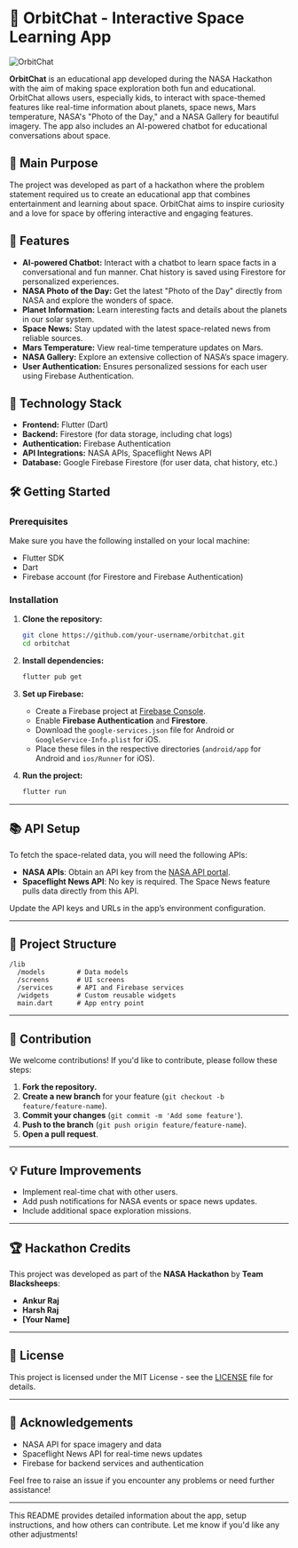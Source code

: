 # 🚀 OrbitChat - Interactive Space Learning App

![OrbitChat](path_to_image_or_logo) 

**OrbitChat** is an educational app developed during the NASA Hackathon with the aim of making space exploration both fun and educational. OrbitChat allows users, especially kids, to interact with space-themed features like real-time information about planets, space news, Mars temperature, NASA's "Photo of the Day," and a NASA Gallery for beautiful imagery. The app also includes an AI-powered chatbot for educational conversations about space.

## 🎯 Main Purpose

The project was developed as part of a hackathon where the problem statement required us to create an educational app that combines entertainment and learning about space. OrbitChat aims to inspire curiosity and a love for space by offering interactive and engaging features.

## 🌟 Features

- **AI-powered Chatbot:** Interact with a chatbot to learn space facts in a conversational and fun manner. Chat history is saved using Firestore for personalized experiences.
- **NASA Photo of the Day:** Get the latest "Photo of the Day" directly from NASA and explore the wonders of space.
- **Planet Information:** Learn interesting facts and details about the planets in our solar system.
- **Space News:** Stay updated with the latest space-related news from reliable sources.
- **Mars Temperature:** View real-time temperature updates on Mars.
- **NASA Gallery:** Explore an extensive collection of NASA’s space imagery.
- **User Authentication:** Ensures personalized sessions for each user using Firebase Authentication.
  
## 🚀 Technology Stack

- **Frontend:** Flutter (Dart)
- **Backend:** Firestore (for data storage, including chat logs)
- **Authentication:** Firebase Authentication
- **API Integrations:** NASA APIs, Spaceflight News API
- **Database:** Google Firebase Firestore (for user data, chat history, etc.)

## 🛠️ Getting Started

### Prerequisites

Make sure you have the following installed on your local machine:

- Flutter SDK
- Dart
- Firebase account (for Firestore and Firebase Authentication)

### Installation

1. **Clone the repository:**

   ```bash
   git clone https://github.com/your-username/orbitchat.git
   cd orbitchat
   ```

2. **Install dependencies:**

   ```bash
   flutter pub get
   ```

3. **Set up Firebase:**

   - Create a Firebase project at [Firebase Console](https://console.firebase.google.com/).
   - Enable **Firebase Authentication** and **Firestore**.
   - Download the `google-services.json` file for Android or `GoogleService-Info.plist` for iOS.
   - Place these files in the respective directories (`android/app` for Android and `ios/Runner` for iOS).

4. **Run the project:**

   ```bash
   flutter run
   ```

---

## 📚 API Setup

To fetch the space-related data, you will need the following APIs:

- **NASA APIs**: Obtain an API key from the [NASA API portal](https://api.nasa.gov/).
- **Spaceflight News API**: No key is required. The Space News feature pulls data directly from this API.

Update the API keys and URLs in the app’s environment configuration.

---

## 📂 Project Structure

```
/lib
  /models        # Data models
  /screens       # UI screens
  /services      # API and Firebase services
  /widgets       # Custom reusable widgets
  main.dart      # App entry point
```

---

## 🙌 Contribution

We welcome contributions! If you'd like to contribute, please follow these steps:

1. **Fork the repository.**
2. **Create a new branch** for your feature (`git checkout -b feature/feature-name`).
3. **Commit your changes** (`git commit -m 'Add some feature'`).
4. **Push to the branch** (`git push origin feature/feature-name`).
5. **Open a pull request**.

---

## 💡 Future Improvements

- Implement real-time chat with other users.
- Add push notifications for NASA events or space news updates.
- Include additional space exploration missions.

---

## 🏆 Hackathon Credits

This project was developed as part of the **NASA Hackathon** by **Team Blacksheeps**:

- **Ankur Raj**
- **Harsh Raj**
- **[Your Name]**

---

## 📄 License

This project is licensed under the MIT License - see the [LICENSE](LICENSE) file for details.

---

## 🤝 Acknowledgements

- NASA API for space imagery and data
- Spaceflight News API for real-time news updates
- Firebase for backend services and authentication

Feel free to raise an issue if you encounter any problems or need further assistance!

---

This README provides detailed information about the app, setup instructions, and how others can contribute. Let me know if you'd like any other adjustments!
